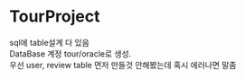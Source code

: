 # TourProject

sql에 table설계 다 있음 <br>
DataBase 계정 tour/oracle로 생성.<br>
우선 user, review table 먼저 만들것 안해봤는데 혹시 에러나면 말좀

